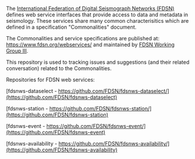 The [International Federation of Digital Seismograph Networks (FDSN)](https://www.fdsn.org/)
defines web service interfaces that provide access to data and metadata
in seismology.  These services share many common characterisitics which
are defined in a specification "Commonalities" document.

The Commonalities and service specifications are published at:
https://www.fdsn.org/webservices/ and maintained by 
[FDSN Working Group III](https://www.fdsn.org/wg/wgIII/).

This repository is used to tracking issues and suggestions (and their
related conversation) related to the Commonalities.

Repositories for FDSN web services:

[fdsnws-dataselect - https://github.com/FDSN/fdsnws-dataselect/](https://github.com/FDSN/fdsnws-dataselect)

[fdsnws-station - https://github.com/FDSN/fdsnws-station/](https://github.com/FDSN/fdsnws-station)

[fdsnws-event - https://github.com/FDSN/fdsnws-event/](https://github.com/FDSN/fdsnws-event)

[fdsnws-availability - https://github.com/FDSN/fdsnws-availability/](https://github.com/FDSN/fdsnws-availability)

